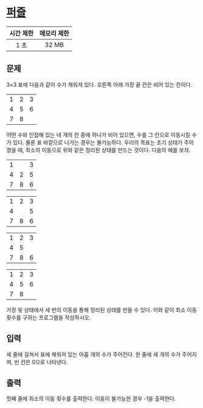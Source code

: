 # [퍼즐](https://www.acmicpc.net/problem/1525)

| 시간 제한 | 메모리 제한 |
| :-------: | :---------: |
| 1 초      | 32 MB       |

## 문제

3×3 표에 다음과 같이 수가 채워져 있다. 오른쪽 아래 가장 끝 칸은 비어 있는 칸이다.

|   |   |   |
|:-:|:-:|:-:|
| 1 | 2 | 3 |
| 4 | 5 | 6 |
| 7 | 8 |   |

어떤 수와 인접해 있는 네 개의 칸 중에 하나가 비어 있으면, 수를 그 칸으로 이동시킬 수가 있다. 물론 표 바깥으로 나가는 경우는 불가능하다. 우리의 목표는 초기 상태가 주어졌을 때, 최소의 이동으로 위와 같은 정리된 상태를 만드는 것이다. 다음의 예를 보자.

|   |   |   |
|:-:|:-:|:-:|
| 1 |   | 3 |
| 4 | 2 | 5 |
| 7 | 8 | 6 |

|   |   |   |
|:-:|:-:|:-:|
| 1 | 2 | 3 |
| 4 |   | 5 |
| 7 | 8 | 6 |

|   |   |   |
|:-:|:-:|:-:|
| 1 | 2 | 3 |
| 4 | 5 |   |
| 7 | 8 | 6 |

|   |   |   |
|:-:|:-:|:-:|
| 1 | 2 | 3 |
| 4 | 5 | 6 |
| 7 | 8 |   |

가장 윗 상태에서 세 번의 이동을 통해 정리된 상태를 만들 수 있다. 이와 같이 최소 이동 횟수를 구하는 프로그램을 작성하시오.


## 입력

세 줄에 걸쳐서 표에 채워져 있는 아홉 개의 수가 주어진다. 한 줄에 세 개의 수가 주어지며, 빈 칸은 0으로 나타낸다.


## 출력

첫째 줄에 최소의 이동 횟수를 출력한다. 이동이 불가능한 경우 -1을 출력한다.

